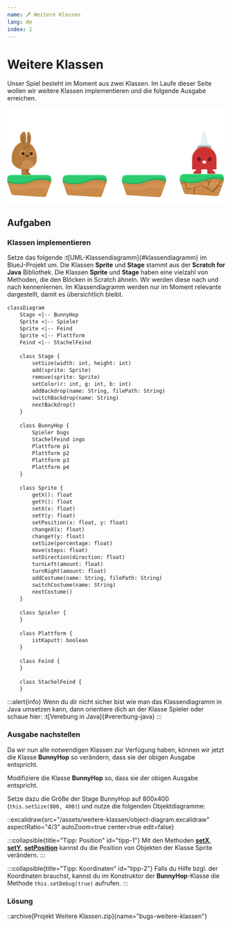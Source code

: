 ```yaml
---
name: 🖊 Weitere Klassen
lang: de
index: 1
---
```


# Weitere Klassen

Unser Spiel besteht im Moment aus zwei Klassen. Im Laufe dieser Seite wollen wir weitere Klassen implementieren und die folgende Ausgabe erreichen.

![](/assets/weitere-klassen/ausgabe.png)

## Aufgaben

### Klassen implementieren

Setze das folgende :t[UML-Klassendiagramm]{#klassendiagramm} im BlueJ-Projekt um. Die Klassen **Sprite** und **Stage** stammt aus der **Scratch for Java** Bibliothek. Die Klassen **Sprite** und **Stage** haben eine vielzahl von Methoden, die den Blöcken in Scratch ähneln. Wir werden diese nach und nach kennenlernen. Im Klassendiagramm werden nur im Moment relevante dargestellt, damit es übersichtlich bleibt.

```mermaid
classDiagram
    Stage <|-- BunnyHop
    Sprite <|-- Spieler
    Sprite <|-- Feind
    Sprite <|-- Plattform
    Feind <|-- StachelFeind

    class Stage {
        setSize(width: int, height: int)
        add(sprite: Sprite)
        remove(sprite: Sprite)
        setColor(r: int, g: int, b: int)
        addBackdrop(name: String, filePath: String)
        switchBackdrop(name: String)
        nextBackdrop()
    }

    class BunnyHop {
        Spieler bugs
        StachelFeind ingo
        Plattform p1
        Plattform p2
        Plattform p3
        Plattform p4
    }

    class Sprite {
        getX(): float
        getY(): float
        setX(x: float)
        setY(y: float)
        setPosition(x: float, y: float)
        changeX(x: float)
        changeY(y: float)
        setSize(percentage: float)
        move(steps: float)
        setDirection(direction: float)
        turnLeft(amount: float)
        turnRight(amount: float)
        addCostume(name: String, filePath: String)
        switchCostume(name: String)
        nextCostume()
    }

    class Spieler {
    }

    class Plattform {
        istKaputt: boolean
    }

    class Feind {
    }

    class StachelFeind {
    }
```

:::alert{info}
Wenn du dir nicht sicher bist wie man das Klassendiagramm in Java umsetzen kann, dann orientiere dich an der Klasse Spieler oder schaue hier: :t[Verebung in Java]{#vererbung-java}
:::

### Ausgabe nachstellen

Da wir nun alle notwendigen Klassen zur Verfügung haben, können wir jetzt die Klasse **BunnyHop** so verändern, dass sie der obigen Ausgabe entspricht.

Modifiziere die Klasse **BunnyHop** so, dass sie der obigen Ausgabe entspricht.

Setze dazu die Größe der Stage BunnyHop auf 800x400 (`this.setSize(800, 400)`) und nutze die folgenden Objektdiagramme:

::excalidraw{src="/assets/weitere-klassen/object-diagram.excalidraw" aspectRatio="4/3" autoZoom=true center=true edit=false}



:::collapsible{title="Tipp: Position" id="tipp-1"}
Mit den Methoden [**setX**](https://scratch4j.openpatch.org/reference/sprite/motion/setX), [**setY**](https://scratch4j.openpatch.org/reference/sprite/motion/setY), [**setPosition**](https://scratch4j.openpatch.org/reference/sprite/motion/setPosition) kannst du die Position von Objekten der Klasse Sprite verändern.
:::

:::collapsible{title="Tipp: Koordinaten" id="tipp-2"}
Falls du Hilfe bzgl. der Koordinaten brauchst, kannst du im Konstruktor der **BunnyHop**-Klasse die Methode `this.setDebug(true)` aufrufen.
:::

### Lösung

::archive[Projekt Weitere Klassen.zip]{name="bugs-weitere-klassen"}
